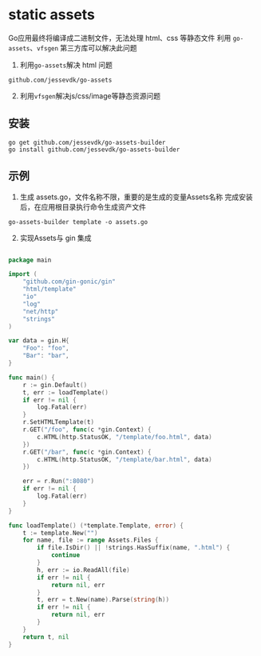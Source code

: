 # static assets
Go应用最终将编译成二进制文件，无法处理 html、css 等静态文件
利用 `go-assets`、`vfsgen` 第三方库可以解决此问题
1. 利用`go-assets`解决 html 问题
```
github.com/jessevdk/go-assets
```
2. 利用`vfsgen`解决js/css/image等静态资源问题

## 安装
```shell
go get github.com/jessevdk/go-assets-builder
go install github.com/jessevdk/go-assets-builder
```

## 示例
1. 生成 assets.go，文件名称不限，重要的是生成的变量Assets名称
完成安装后，在应用根目录执行命令生成资产文件

```shell
go-assets-builder template -o assets.go
```


2. 实现Assets与 gin 集成
```go

package main

import (
	"github.com/gin-gonic/gin"
	"html/template"
	"io"
	"log"
	"net/http"
	"strings"
)

var data = gin.H{
	"Foo": "foo",
	"Bar": "bar",
}

func main() {
	r := gin.Default()
	t, err := loadTemplate()
	if err != nil {
		log.Fatal(err)
	}
	r.SetHTMLTemplate(t)
	r.GET("/foo", func(c *gin.Context) {
		c.HTML(http.StatusOK, "/template/foo.html", data)
	})
	r.GET("/bar", func(c *gin.Context) {
		c.HTML(http.StatusOK, "/template/bar.html", data)
	})

	err = r.Run(":8080")
	if err != nil {
		log.Fatal(err)
	}
}

func loadTemplate() (*template.Template, error) {
	t := template.New("")
	for name, file := range Assets.Files {
		if file.IsDir() || !strings.HasSuffix(name, ".html") {
			continue
		}
		h, err := io.ReadAll(file)
		if err != nil {
			return nil, err
		}
		t, err = t.New(name).Parse(string(h))
		if err != nil {
			return nil, err
		}
	}
	return t, nil
}


```
